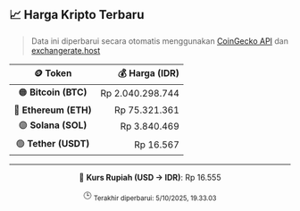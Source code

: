 

<!-- HARGA_KRIPTO -->
## 📈 Harga Kripto Terbaru

> Data ini diperbarui secara otomatis menggunakan [CoinGecko API](https://www.coingecko.com/) dan [exchangerate.host](https://exchangerate.host/)

<div align="center">

| 🪙 Token | 💰 Harga (IDR) |
|:------:|---------------:|
| 🟠 **Bitcoin (BTC)**   | Rp 2.040.298.744 |
| 🔵 **Ethereum (ETH)**  | Rp 75.321.361 |
| 🟣 **Solana (SOL)**    | Rp 3.840.469 |
| 🟢 **Tether (USDT)**   | Rp 16.567 |

---

💱 **Kurs Rupiah (USD → IDR)**: Rp 16.555

🕒 <sub>Terakhir diperbarui: 5/10/2025, 19.33.03</sub>

</div>
<!-- /HARGA_KRIPTO -->